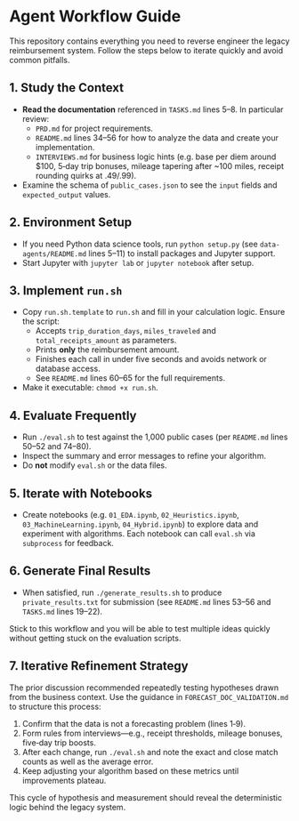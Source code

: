 # Agent Workflow Guide

This repository contains everything you need to reverse engineer the legacy reimbursement system. Follow the steps below to iterate quickly and avoid common pitfalls.

## 1. Study the Context
- **Read the documentation** referenced in `TASKS.md` lines 5–8. In particular review:
  - `PRD.md` for project requirements.
  - `README.md` lines 34–56 for how to analyze the data and create your implementation.
  - `INTERVIEWS.md` for business logic hints (e.g. base per diem around $100, 5‑day trip bonuses, mileage tapering after ~100 miles, receipt rounding quirks at .49/.99).
- Examine the schema of `public_cases.json` to see the `input` fields and `expected_output` values.

## 2. Environment Setup
- If you need Python data science tools, run `python setup.py` (see `data-agents/README.md` lines 5–11) to install packages and Jupyter support.
- Start Jupyter with `jupyter lab` or `jupyter notebook` after setup.

## 3. Implement `run.sh`
- Copy `run.sh.template` to `run.sh` and fill in your calculation logic. Ensure the script:
  - Accepts `trip_duration_days`, `miles_traveled` and `total_receipts_amount` as parameters.
  - Prints **only** the reimbursement amount.
  - Finishes each call in under five seconds and avoids network or database access.
  - See `README.md` lines 60–65 for the full requirements.
- Make it executable: `chmod +x run.sh`.

## 4. Evaluate Frequently
- Run `./eval.sh` to test against the 1,000 public cases (per `README.md` lines 50–52 and 74–80).
- Inspect the summary and error messages to refine your algorithm.
- Do **not** modify `eval.sh` or the data files.

## 5. Iterate with Notebooks
- Create notebooks (e.g. `01_EDA.ipynb`, `02_Heuristics.ipynb`, `03_MachineLearning.ipynb`, `04_Hybrid.ipynb`) to explore data and experiment with algorithms. Each notebook can call `eval.sh` via `subprocess` for feedback.

## 6. Generate Final Results
- When satisfied, run `./generate_results.sh` to produce `private_results.txt` for submission (see `README.md` lines 53–56 and `TASKS.md` lines 19–22).

Stick to this workflow and you will be able to test multiple ideas quickly without getting stuck on the evaluation scripts.

## 7. Iterative Refinement Strategy
The prior discussion recommended repeatedly testing hypotheses drawn from the business context. Use the guidance in `FORECAST_DOC_VALIDATION.md` to structure this process:
1. Confirm that the data is not a forecasting problem (lines 1‑9).
2. Form rules from interviews—e.g., receipt thresholds, mileage bonuses, five‑day trip boosts.
3. After each change, run `./eval.sh` and note the exact and close match counts as well as the average error.
4. Keep adjusting your algorithm based on these metrics until improvements plateau.

This cycle of hypothesis and measurement should reveal the deterministic logic behind the legacy system.
